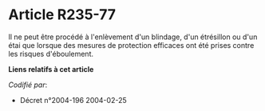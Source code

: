 # Article R235-77

Il ne peut être procédé à l'enlèvement d'un blindage, d'un étrésillon ou d'un étai que lorsque des mesures de protection
efficaces ont été prises contre les risques d'éboulement.

**Liens relatifs à cet article**

_Codifié par_:

  - Décret n°2004-196 2004-02-25
